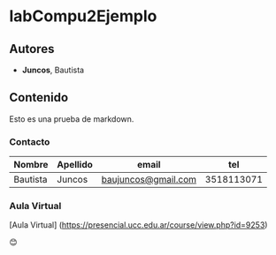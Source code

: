 # labCompu2Ejemplo

## Autores
- **Juncos**, Bautista

## Contenido
Esto es una prueba de markdown.

### Contacto
| Nombre | Apellido | email             | tel       |
|--------|----------|-------------------|-----------|
|Bautista|Juncos    |baujuncos@gmail.com|3518113071 |

### Aula Virtual

[Aula Virtual] (https://presencial.ucc.edu.ar/course/view.php?id=9253)

:blush: